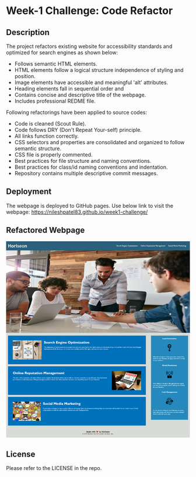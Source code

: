 # Week-1 Challenge: Code Refactor

## Description
The project refactors existing website for accessibility standards and optimized for search engines as shown below:

- Follows semantic HTML elements.
- HTML elements follow a logical structure independence of styling and position.
- Image elements have accessible and meaningful 'alt' attributes.
- Heading elements fall in sequential order and
- Contains concise and descriptive title of the webpage.
- Includes professional REDME file.

Following refactorings have been applied to source codes:
- Code is cleaned (Scout Rule).
- Code follows DRY (Don't Repeat Your-self) principle.
- All links function correctly.
- CSS selectors and properties are consolidated and organized to follow semantic structure.
- CSS file is properly commented.
- Best practices for file structure and naming conventions.
- Best practices for class/id naming conventions and indentation.
- Repository contains multiple descriptive commit messages.

## Deployment
The webpage is deployed to GitHub pages. Use below link to visit the webpage: https://nileshpatel83.github.io/week1-challenge/

## Refactored Webpage
![Alt text](.\assets\images\Mock-Up.png)

## License
Please refer to the LICENSE in the repo.
